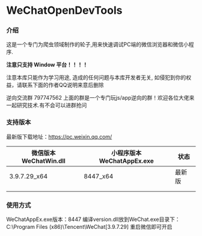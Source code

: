 # WeChatOpenDevTools

### 介绍

这是一个专门为爬虫领域制作的轮子,用来快速调试PC端的微信浏览器和微信小程序.

**注意只支持 Window 平台！！！！**

注意本库只能作为学习用途, 造成的任何问题与本库开发者无关, 如侵犯到你的权益，请联系下面的作者QQ说明来意后删除

逆向交流群 797747562
上面的群是一个专门玩js/app逆向的群！欢迎各位大佬来一起研究技术.有不会可以进群抢问


### 支持版本
最新版下载地址：https://pc.weixin.qq.com/

| 微信版本 WeChatWin.dll | 小程序版本  WeChatAppEx.exe | 状态   |
| ---------------------- | --------------------------- | ------ |
| 3.9.7.29_x64           | 8447_x64                    | 最新版 |
|                        |                             |        |
|                        |                             |        |

### 使用方式
WeChatAppEx.exe版本：8447
编译version.dll放到WeChat.exe目录下：C:\Program Files (x86)\Tencent\WeChat\[3.9.7.29]
重启微信即可开启
     


